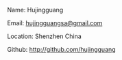 Name:  Hujingguang

Email:  hujingguangsa@gmail.com

Location:  Shenzhen China

Github:  http://github.com/hujingguang

